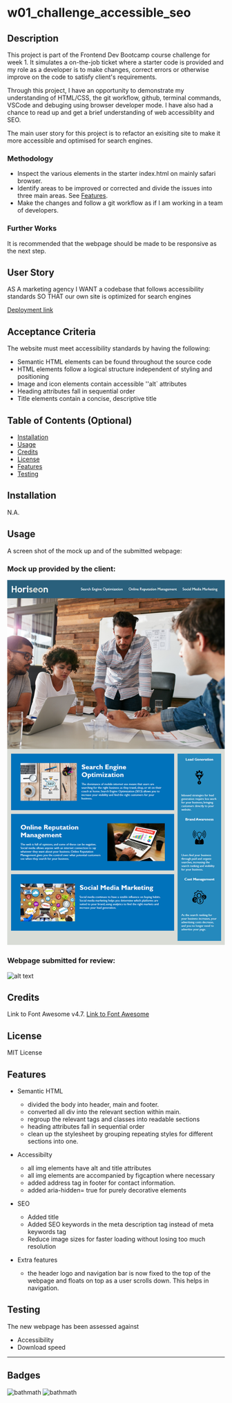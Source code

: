 # w01_challenge_accessible_seo

## Description
This project is part of the Frontend Dev Bootcamp course challenge for week 1. It simulates a on-the-job ticket where a starter code is provided and my role as a developer is to make changes, correct errors or otherwise improve on the code to satisfy client's requirements. 

Through this project, I have an opportunity to demonstrate my understanding of HTML/CSS, the git workflow, github, terminal commands, VSCode and debuging using browser developer mode. I have also had a chance to read up and get a brief understanding of web accessiblity and SEO.

The main user story for this project is to refactor an exisiting site to make it more accessible and optimised for search engines.


### Methodology

* Inspect the various elements in the starter index.html on mainly safari browser.
* Identify areas to be improved or corrected and divide the issues into three main areas. See [Features](#features). 
* Make the changes and follow a git workflow as if I am working in a team of developers.


### Further Works

It is recommended that the webpage should be made to be responsive as the next step. 


## User Story

AS A marketing agency
I WANT a codebase that follows accessibility standards
SO THAT our own site is optimized for search engines


[Deployment link](https://havetimedrinktea.github.io/w01_challenge_accessible_seo/)



## Acceptance Criteria

The website must meet accessibility standards by having the following:

* Semantic HTML elements can be found throughout the source code
* HTML elements follow a logical structure independent of styling and positioning
* Image and icon elements contain accessible ''alt` attributes
* Heading attributes fall in sequential order
* Title elements contain a concise, descriptive title


## Table of Contents (Optional)

* [Installation](#installation)
* [Usage](#usage)
* [Credits](#credits)
* [License](#license)
* [Features](#features)
* [Testing](#testing)

## Installation

N.A.


## Usage 

A screen shot of the mock up and of the submitted webpage:

### Mock up provided by the client:

![alt text](assets/images/01-html-css-git-challenge-demo.png)

### Webpage submitted for review:

![alt text](assets/images/finalweb.png)



## Credits

Link to Font Awesome v4.7. [Link to Font Awesome](https://fontawesome.com)


## License

MIT License



## Features


* Semantic HTML
	* divided the body into header, main and footer.
	* converted all div into the relevant section within main.
	* regroup the relevant tags and classes into readable sections
	* heading attributes fall in sequential order
	* clean up the stylesheet by grouping repeating styles for different sections into one.
	
	
* Accessibilty 
	* all img elements have alt and title attributes
	* all img elements are accompanied by figcaption where necessary
	* added address tag in footer for contact information.
	* added aria-hidden= true for purely decorative elements
	
* SEO
	* Added title
	* Added SEO keywords in the meta description tag instead of meta keywords tag
	* Reduce image sizes for faster loading without losing too much resolution
	
* Extra features
	* the header logo and navigation bar is now fixed to the top of the webpage and floats on top as a user scrolls down. This helps in navigation.
	
	
## Testing

The new webpage has been assessed against 

* Accessibility
* Download speed

---

## Badges

![bathmath](https://img.shields.io/badge/Memo%20League-Golden-yellow)
![bathmath](https://img.shields.io/badge/SoloLearn%20League-Mars-red)
